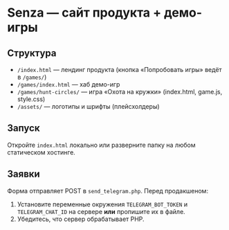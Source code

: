 # Senza — сайт продукта + демо-игры

## Структура
- `/index.html` — лендинг продукта (кнопка «Попробовать игры» ведёт в `/games/`)
- `/games/index.html` — хаб демо-игр
- `/games/hunt-circles/` — игра «Охота на кружки» (index.html, game.js, style.css)
- `/assets/` — логотипы и шрифты (плейсхолдеры)

## Запуск
Откройте `index.html` локально или разверните папку на любом статическом хостинге.

## Заявки
Форма отправляет POST в `send_telegram.php`.
Перед продакшеном:
1) Установите переменные окружения `TELEGRAM_BOT_TOKEN` и `TELEGRAM_CHAT_ID` на сервере **или** пропишите их в файле.
2) Убедитесь, что сервер обрабатывает PHP.

